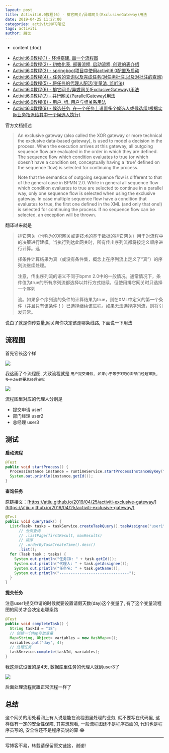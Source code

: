```yaml
---
layout: post
title: Activiti6.0教程(6) - 排它网关/异或网关(ExclusiveGateway)用法
date: 2019-04-25 11:27:00
categories: activiti学习笔记
tags: activiti
author: 朋也
---
```


* content
{:toc}

- [Activiti6.0教程(1) - 环境搭建, 画一个流程图](https://atjiu.github.io/2019/04/24/activiti-env/)
- [Activiti6.0教程(2) - 初始化表, 部署流程, 启动流程, 创建的表介绍](https://atjiu.github.io/2019/04/24/activiti-deploy-start-table/)
- [Activiti6.0教程(3) - springboot项目中使用activiti6.0配置及启动](https://atjiu.github.io/2019/04/24/activiti-spring-boot/)
- [Activiti6.0教程(4) - 任务的查询以及完成任务(对任务批注,以及对批注的查询)](https://atjiu.github.io/2019/04/24/activiti-query-complete-task/)
- [Activiti6.0教程(5) - 将任务的代理人配活(变量法, 监听法)](https://atjiu.github.io/2019/04/24/activiti-assignee/)
- [Activiti6.0教程(6) - 排它网关/异或网关(ExclusiveGateway)用法](https://atjiu.github.io/2019/04/25/activiti-exclusive-gateway/)
- [Activiti6.0教程(7) - 并行网关(ParallelGateway)用法](https://atjiu.github.io/2019/04/25/activiti-parallel-gateway/)
- [Activiti6.0教程(8) - 用户, 组, 用户与组关系用法](https://atjiu.github.io/2019/04/25/activiti-user-group-membership/)
- [Activiti6.0教程(9) - 候选任务, 在一个任务上设置多个候选人或候选组(根据实际业务指派给其中一个候选人执行)](https://atjiu.github.io/2019/04/26/activiti-candidate-task/)

官方文档描述

> An exclusive gateway (also called the XOR gateway or more technical the exclusive data-based gateway), is used to
> model a decision in the process. When the execution arrives at this gateway, all outgoing sequence flow are evaluated
> in the order in which they are defined. The sequence flow which condition evaluates to true (or which doesn’t have a
> condition set, conceptually having a 'true' defined on the sequence flow) is selected for continuing the process.
>
> Note that the semantics of outgoing sequence flow is different to that of the general case in BPMN 2.0. While in
> general all sequence flow which condition evaluates to true are selected to continue in a parallel way, only one
> sequence flow is selected when using the exclusive gateway. In case multiple sequence flow have a condition that
> evaluates to true, the first one defined in the XML (and only that one!) is selected for continuing the process. If
> no sequence flow can be selected, an exception will be thrown.





翻译过来就是

> 排它网关（也称为XOR网关或更技术的基于数据的排它网关）用于对流程中的决策进行建模。当执行到达此网关时，所有传出序列流都将按定义顺序进行计算。选
>
> 择条件计算结果为真（或没有条件集，概念上在序列流上定义了“真”）的序列流继续处理。
>
> 注意，传出序列流的语义不同于bpmn 2.0中的一般情况。通常情况下，条件值为true的所有序列流都选择以并行方式继续，但使用排它网关时只选择一个序列
>
> 流。如果多个序列流的条件的计算结果为true，则在XML中定义的第一个条件（并且只有该条件！）已选择继续该进程。如果无法选择序列流，则将引发异常。

说白了就是你传变量,网关帮你决定该走哪条线路, 下面说一下用法

## 流程图

首先它长这个样

![](/assets/bpmn.exclusive.gateway.notation.png)

我这画了个流程图, 大致流程就是 `用户提交请假, 如果小于等于3天的由部门经理审批, 多于3天的要总经理审批`

![](/assets/QQ20190425-133533.png)

流程图里对应的代理人分别是

- 提交申请    user1
- 部门经理    user2
- 总经理      user3

## 测试

**启动流程**

```java
@Test
public void startProcess() {
  ProcessInstance instance = runtimeService.startProcessInstanceByKey("TestExclusiveGateway");
  System.out.println(instance.getId());
}
```

**查询任务**

原链接文：[https://atjiu.github.io/2019/04/25/activiti-exclusive-gateway/](https://atjiu.github.io/2019/04/25/activiti-exclusive-gateway/)

```java
@Test
public void queryTask() {
  List<Task> tasks = taskService.createTaskQuery().taskAssignee("user1")
      // 分页查询
      // .listPage(firstResult, maxResults)
      // 排序
      // .orderByTaskCreateTime().desc()
      .list();
  for (Task task : tasks) {
    System.out.println("任务ID: " + task.getId());
    System.out.println("代理人: " + task.getAssignee());
    System.out.println("任务名: " + task.getName());
    System.out.println("-------------------------------");
  }
}
```

**提交任务**

注意user1提交申请的时候就要设置请假天数(day)这个变量了, 有了这个变量流程图的网关才会决定走哪条路

```java
@Test
public void completeTask() {
  String taskId = "18";
  // 创建一个Map存放变量
  Map<String, Object> variables = new HashMap<>();
  variables.put("day", 4);
  // 处理任务
  taskService.complete(taskId, variables);
}
```

我这测试设置的是4天, 数据库里任务的代理人就到user3了

![](/assets/QQ20190425-134220.png)

后面处理流程就跟正常流程一样了

## 总结

这个网关的用处看网上有人说是能在流程图里处理的业务, 就不要写在代码里, 这样做有一定的安全性保障, 其实想想看, 一般流程图还不是程序员画的, 代码也是程序员写的, 安全性还不是程序员说的算 😂

---

写博客不易，转载请保留原文链接，谢谢!
